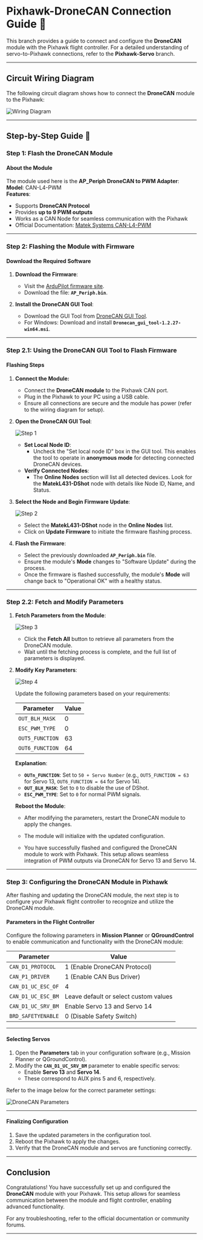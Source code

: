
# Pixhawk-DroneCAN Connection Guide 🚀

This branch provides a guide to connect and configure the **DroneCAN** module with the Pixhawk flight controller. For a detailed understanding of servo-to-Pixhawk connections, refer to the **Pixhawk-Servo** branch.

---

## Circuit Wiring Diagram

The following circuit diagram shows how to connect the **DroneCAN** module to the Pixhawk:

![Wiring Diagram](how_to_connect_DroneCAN_to_pixhwack.jpg)

---

## Step-by-Step Guide 🔧

### Step 1: Flash the DroneCAN Module

#### About the Module
The module used here is the **AP_Periph DroneCAN to PWM Adapter**:  
**Model**: CAN-L4-PWM  
**Features**:
- Supports **DroneCAN Protocol**
- Provides **up to 9 PWM outputs**
- Works as a CAN Node for seamless communication with the Pixhawk
- Official Documentation: [Matek Systems CAN-L4-PWM](https://www.mateksys.com/?portfolio=can-l4-pwm)

---

### Step 2: Flashing the Module with Firmware

#### Download the Required Software

1. **Download the Firmware**:
   - Visit the [ArduPilot firmware site](https://firmware.ardupilot.org/AP_Periph/latest/MatekL431-DShot/).
   - Download the file: **`AP_Periph.bin`**.

2. **Install the DroneCAN GUI Tool**:
   - Download the GUI Tool from [DroneCAN GUI Tool](https://firmware.ardupilot.org/Tools/CAN_GUI/).
   - For Windows: Download and install **`Dronecan_gui_tool-1.2.27-win64.msi`**.

---

### Step 2.1: Using the DroneCAN GUI Tool to Flash Firmware

#### Flashing Steps

1. **Connect the Module:**
   - Connect the **DroneCAN module** to the Pixhawk CAN port.
   - Plug in the Pixhawk to your PC using a USB cable.
   - Ensure all connections are secure and the module has power (refer to the wiring diagram for setup).

2. **Open the DroneCAN GUI Tool**:

   ![Step 1](DroneCAN-guitool_1.jpg)

   - **Set Local Node ID**:
     - Uncheck the "Set local node ID" box in the GUI tool. This enables the tool to operate in **anonymous mode** for detecting connected DroneCAN devices.
   - **Verify Connected Nodes**:
     - The **Online Nodes** section will list all detected devices. Look for the **MatekL431-DShot** node with details like Node ID, Name, and Status.

3. **Select the Node and Begin Firmware Update**:

   ![Step 2](DroneCAN-guitool_2.jpg)

   - Select the **MatekL431-DShot** node in the **Online Nodes** list.
   - Click on **Update Firmware** to initiate the firmware flashing process.

4. **Flash the Firmware**:
   - Select the previously downloaded **`AP_Periph.bin`** file.
   - Ensure the module's **Mode** changes to "Software Update" during the process.
   - Once the firmware is flashed successfully, the module's **Mode** will change back to "Operational OK" with a healthy status.

---

### Step 2.2: Fetch and Modify Parameters

1. **Fetch Parameters from the Module**:

   ![Step 3](DroneCAN-guitool_3.jpg)

   - Click the **Fetch All** button to retrieve all parameters from the DroneCAN module.
   - Wait until the fetching process is complete, and the full list of parameters is displayed.

2. **Modify Key Parameters**:

   ![Step 4](DroneCAN-guitool_4.jpg)

   Update the following parameters based on your requirements:

   | **Parameter**          | **Value** |
   |-------------------------|-----------|
   | `OUT_BLH_MASK`          | 0         |
   | `ESC_PWM_TYPE`          | 0         |
   | `OUT5_FUNCTION`         | 63        |
   | `OUT6_FUNCTION`         | 64        |

   **Explanation**:
   - **`OUTn_FUNCTION`**: Set to `50 + Servo Number` (e.g., `OUT5_FUNCTION = 63` for Servo 13, `OUT6_FUNCTION = 64` for Servo 14).
   - **`OUT_BLH_MASK`**: Set to `0` to disable the use of DShot.
   - **`ESC_PWM_TYPE`**: Set to `0` for normal PWM signals.

   **Reboot the Module**:
   - After modifying the parameters, restart the DroneCAN module to apply the changes.
   - The module will initialize with the updated configuration.
   
   - You have successfully flashed and configured the DroneCAN module to work with Pixhawk. This setup allows seamless integration of PWM outputs via DroneCAN for Servo 13 and Servo 14.
---

### Step 3: Configuring the DroneCAN Module in Pixhawk

After flashing and updating the DroneCAN module, the next step is to configure your Pixhawk flight controller to recognize and utilize the DroneCAN module.

#### Parameters in the Flight Controller

Configure the following parameters in **Mission Planner** or **QGroundControl** to enable communication and functionality with the DroneCAN module:

| **Parameter**          | **Value**                     |
|-------------------------|-------------------------------|
| `CAN_D1_PROTOCOL`       | 1 (Enable DroneCAN Protocol) |
| `CAN_P1_DRIVER`         | 1 (Enable CAN Bus Driver)    |
| `CAN_D1_UC_ESC_OF`      | 4                             |
| `CAN_D1_UC_ESC_BM`      | Leave default or select custom values |
| `CAN_D1_UC_SRV_BM`      | Enable Servo 13 and Servo 14 |
| `BRD_SAFETYENABLE`      | 0 (Disable Safety Switch)    |

---

#### Selecting Servos

1. Open the **Parameters** tab in your configuration software (e.g., Mission Planner or QGroundControl).
2. Modify the **`CAN_D1_UC_SRV_BM`** parameter to enable specific servos:
   - Enable **Servo 13** and **Servo 14**.
   - These correspond to AUX pins 5 and 6, respectively.

Refer to the image below for the correct parameter settings:

![DroneCAN Parameters](DroneCAN_parameters_file.jpg)

---

#### Finalizing Configuration

1. Save the updated parameters in the configuration tool.
2. Reboot the Pixhawk to apply the changes.
3. Verify that the DroneCAN module and servos are functioning correctly.

---


## Conclusion

Congratulations! You have successfully set up and configured the **DroneCAN** module with your Pixhawk. This setup allows for seamless communication between the module and flight controller, enabling advanced functionality.

For any troubleshooting, refer to the official documentation or community forums.

---
